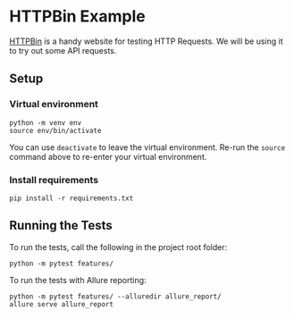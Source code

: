# HTTPBin Example

[HTTPBin](https://httpbin.org/)
is a handy website
for testing HTTP Requests.
We will be using it
to try out some API requests.

## Setup

### Virtual environment

    python -m venv env
    source env/bin/activate

You can use `deactivate`
to leave the virtual environment.
Re-run the `source` command above
to re-enter your virtual environment.

### Install requirements

    pip install -r requirements.txt

## Running the Tests

To run the tests, call the following in the project root folder:

    python -m pytest features/

To run the tests with Allure reporting:

    python -m pytest features/ --alluredir allure_report/
    allure serve allure_report
